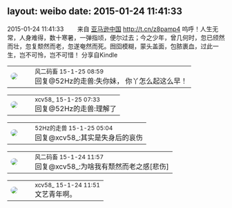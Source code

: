 layout: weibo
date: 2015-01-24 11:41:33
---
<meta name="referrer" content="no-referrer" />

2015-01-24 11:41:33  &nbsp;&nbsp;&nbsp;&nbsp;&nbsp;&nbsp; 来自 <a href="http://app.weibo.com/t/feed/6QDRKx" rel="nofollow">亚马逊中国</a>
 http://t.cn/z8pamp4 呜呼！人生无常，人身难得，数十寒暑，一弹指顷，便尔过去；今之少年，曾几何时，忽已颀然而壮，忽复颓然而老，忽遂奄然而死。囫囵模糊，蒙头盖面，包脓裹血，过此一生，岂不可怜，岂不可惜！ 分享自Kindle ​​​

<table style="width: 100%;">
  <tr>
    <td style="width: 40px;"><img style="border-radius:50%" src="https://tva3.sinaimg.cn/crop.0.0.639.639.50/6d2a6003jw8f3idy69w2gj20hs0hrt9g.jpg?KID=imgbed,tva&Expires=1624463475&ssig=kXCOkbkn5x"></td>
    <td colspan="2"><small>风二码畜 15-1-25 08:59</small><br/>回复@52Hz的走兽:失你妹，  你丫怎么起这么早！</td>
  </tr>
</table>

<table style="width: 100%;">
  <tr>
    <td style="width: 40px;"><img style="border-radius:50%" src="https://tva3.sinaimg.cn/crop.0.0.1242.1242.50/801f7e9ajw8f3peekcgoqj20yi0yidg9.jpg?KID=imgbed,tva&Expires=1624463475&ssig=6OQLEiWbQR"></td>
    <td colspan="2"><small>xcv58_ 15-1-25 07:33</small><br/>回复@52Hz的走兽:理解了</td>
  </tr>
</table>

<table style="width: 100%;">
  <tr>
    <td style="width: 40px;"><img style="border-radius:50%" src="https://tva4.sinaimg.cn/crop.0.0.180.180.50/8beaf773jw1e8qgp5bmzyj2050050aa8.jpg?KID=imgbed,tva&Expires=1624463475&ssig=7bjRUw%2FgHj"></td>
    <td colspan="2"><small>52Hz的走兽 15-1-25 05:04</small><br/>回复@xcv58_:其实是失身后的哀伤</td>
  </tr>
</table>

<table style="width: 100%;">
  <tr>
    <td style="width: 40px;"><img style="border-radius:50%" src="https://tva3.sinaimg.cn/crop.0.0.639.639.50/6d2a6003jw8f3idy69w2gj20hs0hrt9g.jpg?KID=imgbed,tva&Expires=1624463475&ssig=kXCOkbkn5x"></td>
    <td colspan="2"><small>风二码畜 15-1-24 11:57</small><br/>回复@xcv58_:为啥我有颓然而老之感[悲伤]</td>
  </tr>
</table>

<table style="width: 100%;">
  <tr>
    <td style="width: 40px;"><img style="border-radius:50%" src="https://tva3.sinaimg.cn/crop.0.0.1242.1242.50/801f7e9ajw8f3peekcgoqj20yi0yidg9.jpg?KID=imgbed,tva&Expires=1624463475&ssig=6OQLEiWbQR"></td>
    <td colspan="2"><small>xcv58_ 15-1-24 11:51</small><br/>文艺青年啊。</td>
  </tr>
</table>
